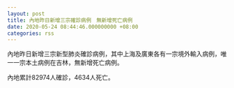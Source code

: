 ```yaml
---
layout: post
title: 內地昨日新增三宗確診病例　無新增死亡病例
date: 2020-05-24 08:44:46.000000000 +08:00
categories: rss
---
```


內地昨日新增三宗新型肺炎確診病例，其中上海及廣東各有一宗境外輸入病例，唯一一宗本土病例在吉林，無新增死亡病例。

內地累計82974人確診，4634人死亡。
